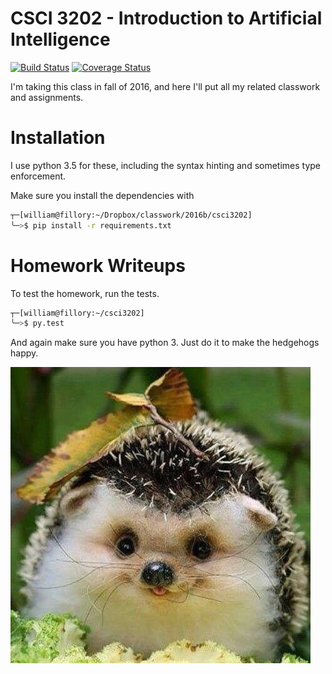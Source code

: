 # CSCI 3202 - Introduction to Artificial Intelligence

[![Build Status](https://travis-ci.org/willzfarmer/CSCI3202.svg?branch=master)](https://travis-ci.org/willzfarmer/CSCI3202)
[![Coverage Status](https://coveralls.io/repos/github/willzfarmer/CSCI3202/badge.svg?branch=master)](https://coveralls.io/github/willzfarmer/CSCI3202?branch=master)

I'm taking this class in fall of 2016, and here I'll put all my related
classwork and assignments.

# Installation

I use python 3.5 for these, including the syntax hinting and sometimes type
enforcement.

Make sure you install the dependencies with

```bash
┬─[william@fillory:~/Dropbox/classwork/2016b/csci3202]
╰─>$ pip install -r requirements.txt
```

# Homework Writeups

To test the homework, run the tests.

```bash
┬─[william@fillory:~/csci3202]
╰─>$ py.test
```

And again make sure you have python 3. Just do it to make the hedgehogs happy.

![png](./hedgehog.png)
